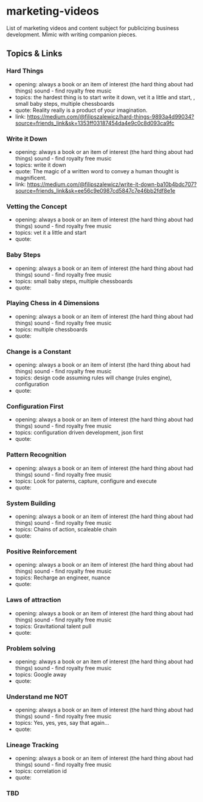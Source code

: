 # marketing-videos
List of marketing videos and content subject for publicizing business development. Mimic with writing companion pieces.

## Topics & Links

### Hard Things 
- opening: always a book or an item of interest (the hard thing about had things) sound - find royalty free music
- topics: the hardest thing is to start write it down, vet it a little and start, , small baby steps, multiple chessboards
- quote: Reality really is a product of your imagination.
- link: https://medium.com/@filipszalewicz/hard-things-9893a4d99034?source=friends_link&sk=1353ff03187454da4e9c0c8d093ca9fc


### Write it Down 
- opening: always a book or an item of interest (the hard thing about had things) sound - find royalty free music
- topics: write it down
- quote: The magic of a written word to convey a human thought is magnificent.
- link: https://medium.com/@filipszalewicz/write-it-down-ba10b4bdc707?source=friends_link&sk=ee56c9e0987cd5847c7e46bb2fdf8e1e


### Vetting the Concept 
- opening: always a book or an item of interest (the hard thing about had things) sound - find royalty free music
- topics: vet it a little and start
- quote: 


### Baby Steps 
- opening: always a book or an item of interest (the hard thing about had things) sound - find royalty free music
- topics: small baby steps, multiple chessboards
- quote: 


### Playing Chess in 4 Dimensions 
- opening: always a book or an item of interest (the hard thing about had things) sound - find royalty free music
- topics: multiple chessboards
- quote: 


### Change is a Constant 
- opening: always a book or an item of interst (the hard thing about had things) sound - find royalty free music
- topics: design code assuming rules will change (rules engine), configuration
- quote: 


### Configuration First 
- opening: always a book or an item of interest (the hard thing about had things) sound - find royalty free music
- topics: configuration driven development, json first
- quote: 


### Pattern Recognition 
- opening: always a book or an item of interest (the hard thing about had things) sound - find royalty free music
- topics: Look for paterns, capture, configure and execute
- quote: 


### System Building 
- opening: always a book or an item of interest (the hard thing about had things) sound - find royalty free music
- topics: Chains of action, scaleable chain 
- quote: 


### Positive Reinforcement 
- opening: always a book or an item of interest (the hard thing about had things) sound - find royalty free music
- topics: Recharge an engineer, nuance
- quote: 


### Laws of attraction 
- opening: always a book or an item of interest (the hard thing about had things) sound - find royalty free music
- topics: Gravitational talent pull
- quote: 


### Problem solving 
- opening: always a book or an item of interest (the hard thing about had things) sound - find royalty free music
- topics: Google away
- quote: 


### Understand me NOT 
- opening: always a book or an item of interest (the hard thing about had things) sound - find royalty free music
- topics: Yes, yes, yes, say that again...
- quote: 


### Lineage Tracking 
- opening: always a book or an item of interest (the hard thing about had things) sound - find royalty free music
- topics: correlation id
- quote: 


### TBD
